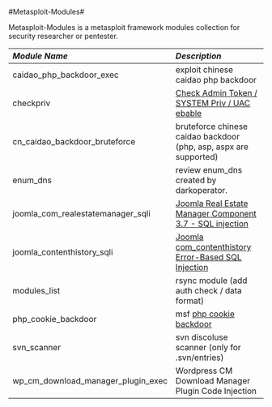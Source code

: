 #Metasploit-Modules#

Metasploit-Modules is a metasploit framework modules collection for security researcher or pentester.

| *Module Name* | *Description* |
|:--------------|:--------------|
| caidao\_php\_backdoor\_exec | exploit chinese caidao php backdoor |
| checkpriv | [Check Admin Token / SYSTEM Priv / UAC ebable](http://www.darkoperator.com/blog/2013/6/11/stealing-user-certificates-with-meterpreter-mimikatz-extensi.html) |
| cn\_caidao\_backdoor\_bruteforce | bruteforce chinese caidao backdoor (php, asp, aspx are supported) |
| enum\_dns | review enum\_dns created by darkoperator. |
| joomla\_com\_realestatemanager\_sqli | [Joomla Real Estate Manager Component 3.7 - SQL injection](https://www.exploit-db.com/exploits/38445/) |
| joomla\_contenthistory\_sqli | [Joomla com_contenthistory Error-Based SQL Injection](https://www.trustwave.com/Resources/SpiderLabs-Blog/Joomla-SQL-Injection-Vulnerability-Exploit-Results-in-Full-Administrative-Access/) |
| modules\_list | rsync module (add auth check / data format) |
| php\_cookie\_backdoor | msf [php cookie backdoor](https://github.com/all3g/fuzzdb/blob/master/web-backdoors/php/caidao_cookies.php) |
| svn\_scanner | svn discoluse scanner (only for .svn/entries) |
| wp\_cm\_download\_manager\_plugin\_exec | Wordpress CM Download Manager Plugin Code Injection |

